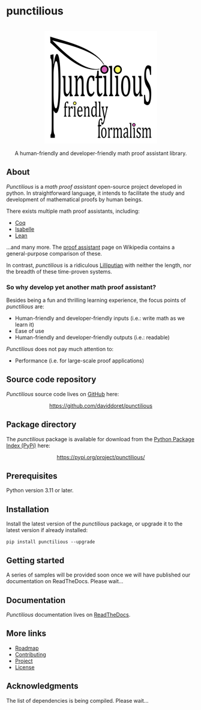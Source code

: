 # punctilious

<br />
<div align="center">
  <a href="https://github.com/daviddoret/punctilious">
    <img src="https://github.com/daviddoret/punctilious/raw/master/branding/punctilious-logo-full-light-600x600-white.png" alt="The punctilious logo" width="300" height="300">
  </a>
</div>
<p align="center">
    A human-friendly and developer-friendly math proof assistant library.
</p>

## About

*Punctilious* is a *math proof assistant* open-source project developed in python. In straightforward language, it
intends to
facilitate the study and development of mathematical proofs by human beings.

There exists multiple math proof assistants, including:

* [Coq](https://coq.inria.fr/)
* [Isabelle](https://isabelle.in.tum.de/)
* [Lean](https://leanprover.github.io/)

...and many more. The [proof assistant](https://en.wikipedia.org/wiki/Proof_assistant) page on Wikipedia contains a
general-purpose comparison of these.

In contrast, *punctilious* is a ridiculous [Lilliputian](https://en.wikipedia.org/wiki/Lilliput_and_Blefuscu) with
neither the length, nor the breadth of these time-proven systems.

### So why develop yet another math proof assistant?

Besides being a fun and thrilling learning experience, the focus points of *punctilious* are:

* Human-friendly and developer-friendly inputs (i.e.: write math as we learn it)
* Ease of use
* Human-friendly and developer-friendly outputs (i.e.: readable)

*Punctilious* does not pay much attention to:

* Performance (i.e. for large-scale proof applications)

## Source code repository

*Punctilious* source code lives on [GitHub](https://github.com/) here:
<p align="center"><a href="https://github.com/daviddoret/punctilious">https://github.com/daviddoret/punctilious</a></p>

## Package directory

The *punctilious* package is available for download from the [Python Package Index (PyPi)](https://pypi.org/) here:
<p align="center"><a href="https://pypi.org/project/punctilious/">https://pypi.org/project/punctilious/</a></p>

## Prerequisites

Python version 3.11 or later.

## Installation

Install the latest version of the *punctilious* package, or upgrade it to the latest version if already installed:

```console
pip install punctilious --upgrade
```

## Getting started

A series of samples will be provided soon once we will have published our documentation on ReadTheDocs. Please wait...

## Documentation

*Punctilious* documentation lives on [ReadTheDocs](https://punctilious.readthedocs.io/en/latest/).

## More links

* [Roadmap](https://punctilious.readthedocs.io/en/latest/front_matter/roadmap_front_matter.html)
* [Contributing](https://punctilious.readthedocs.io/en/latest/front_matter/contributing_front_matter.html)
* [Project](https://punctilious.readthedocs.io/en/latest/front_matter/project_front_matter.html)
* [License](https://github.com/daviddoret/punctilious/blob/master/LICENSE)

## Acknowledgments

The list of dependencies is being compiled. Please wait...

